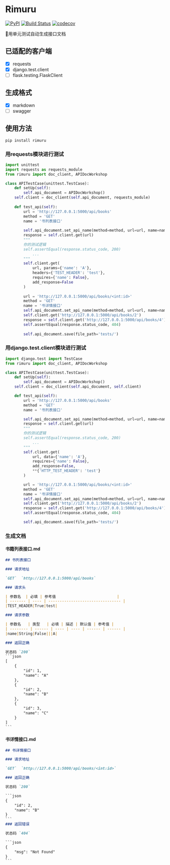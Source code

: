 # Rimuru
[![PyPI](https://img.shields.io/pypi/v/rimuru.svg)](https://pypi.org/project/rimuru/)
[![Build Status](https://travis-ci.org/TNK-Studio/Rimuru.svg?branch=master)](https://travis-ci.org/TNK-Studio/Rimuru)
[![codecov](https://codecov.io/gh/elfgzp/Rimuru/branch/master/graph/badge.svg)](https://codecov.io/gh/elfgzp/Rimuru)

📖用单元测试自动生成接口文档

## 已适配的客户端

- [x] requests   
- [x] django.test.client
- [ ] flask.testing.FlaskClient

## 生成格式
- [x] markdown
- [ ] swagger

## 使用方法

`pip install rimuru`

### 用requests模块进行测试

```python
import unittest
import requests as requests_module
from rimuru import doc_client, APIDocWorkshop

class APITestCase(unittest.TestCase):
    def setUp(self):
        self.api_document = APIDocWorkshop()
	self.client = doc_client(self.api_document, requests_module)
       
    def test_api(self):
        url = 'http://127.0.0.1:5000/api/books'
        method = 'GET'
        name = '书列表接口'
        
        self.api_document.set_api_name(method=method, url=url, name=name)
        response = self.client.get(url)
        """
        你的测试逻辑
	    self.assertEqual(response.status_code, 200)
	    	...
        """
        self.client.get(
            url, params={'name': 'A'},
            headers={'TEST_HEADER': 'test'},
            requires={'name': False},
            add_response=False
        )
        
        url = 'http://127.0.0.1:5000/api/books/<int:id>'
        method = 'GET'
        name = '书详情接口'
        self.api_document.set_api_name(method=method, url=url, name=name)
        self.client.get('http://127.0.0.1:5000/api/books/2')
        response = self.client.get('http://127.0.0.1:5000/api/books/4')
        self.assertEqual(response.status_code, 404)
		
        self.api_document.save(file_path='tests/')
```

### 用django.test.client模块进行测试
```python
import django.test import TestCase
from rimuru import doc_client, APIDocWorkshop

class APITestCase(unittest.TestCase):
    def setUp(self):
        self.api_document = APIDocWorkshop()
	self.client = doc_client(self.api_document, self.client)

    def test_api(self):
        url = 'http://127.0.0.1:5000/api/books'
        method = 'GET'
        name = '书列表接口'

        self.api_document.set_api_name(method=method, url=url, name=name)
        response = self.client.get(url)
        """
        你的测试逻辑
	    self.assertEqual(response.status_code, 200)
	    	...
        """
        self.client.get(
            url, data={'name': 'A'},
            requires={'name': False},
            add_response=False,
            **{'HTTP_TEST_HEADER': 'test'}
        )

        url = 'http://127.0.0.1:5000/api/books/<int:id>'
        method = 'GET'
        name = '书详情接口'
        self.api_document.set_api_name(method=method, url=url, name=name)
        self.client.get('http://127.0.0.1:5000/api/books/2')
        response = self.client.get('http://127.0.0.1:5000/api/books/4')
        self.assertEqual(response.status_code, 404)

        self.api_document.save(file_path='tests/')
```
### 生成文档
#### 书籍列表接口.md

```markdown
## 书列表接口

### 请求地址

`GET`  `http://127.0.0.1:5000/api/books`

### 请求头

| 参数名  | 必填 | 参考值                           |
| ------- | ---- | -------------------------------- |
|TEST_HEADER|True|test|

### 请求参数

| 参数名   | 类型   | 必填 | 描述 | 默认值 | 参考值 |
| -------- | ------ | ---- | ---- | ------ | ------ |
|name|String|False|||A|

### 返回正确

状态码 `200`
​```json
[
    {
        "id": 1,
        "name": "A"
    },
    {
        "id": 2,
        "name": "B"
    },
    {
        "id": 3,
        "name": "C"
    }
]
​```
```

#### 书详情接口.md
```markdown
## 书详情接口

### 请求地址

`GET`  `http://127.0.0.1:5000/api/books/<int:id>`

### 返回正确

状态码 `200`

​```json
{
    "id": 2,
    "name": "B"
}
​```
### 返回错误

状态码 `404`

​```json
{
    "msg": "Not Found"
}
​```

```
